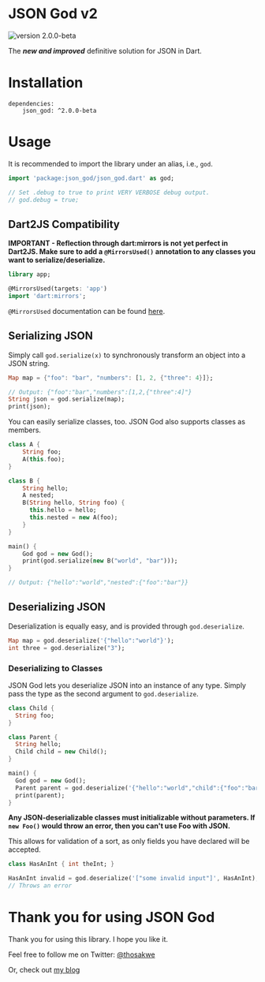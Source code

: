 # JSON God v2

![version 2.0.0-beta](https://img.shields.io/badge/version-2.0.0--beta-blue.svg)

The ***new and improved*** definitive solution for JSON in Dart.


# Installation
    dependencies:
        json_god: ^2.0.0-beta

# Usage

It is recommended to import the library under an alias, i.e., `god`.

```dart
import 'package:json_god/json_god.dart' as god;

// Set .debug to true to print VERY VERBOSE debug output.
// god.debug = true;
```

## Dart2JS Compatibility
**IMPORTANT - Reflection through dart:mirrors is not yet perfect in Dart2JS. Make sure
to add a `@MirrorsUsed()` annotation to any classes you want to serialize/deserialize.**

```dart
library app;

@MirrorsUsed(targets: 'app')
import 'dart:mirrors';
```

`@MirrorsUsed` documentation can be found [here](https://api.dartlang.org/1.14.2/dart-mirrors/MirrorsUsed-class.html).

## Serializing JSON

Simply call `god.serialize(x)` to synchronously transform an object into a JSON
string.
```dart
Map map = {"foo": "bar", "numbers": [1, 2, {"three": 4}]};

// Output: {"foo":"bar","numbers":[1,2,{"three":4]"}
String json = god.serialize(map);
print(json);
```

You can easily serialize classes, too. JSON God also supports classes as members.
```dart
class A {
    String foo;
    A(this.foo);
}

class B {
    String hello;
    A nested;
    B(String hello, String foo) {
      this.hello = hello;
      this.nested = new A(foo);
    }
}

main() {
    God god = new God();
    print(god.serialize(new B("world", "bar")));
}

// Output: {"hello":"world","nested":{"foo":"bar"}}
```

## Deserializing JSON

Deserialization is equally easy, and is provided through `god.deserialize`.
```dart
Map map = god.deserialize('{"hello":"world"}');
int three = god.deserialize("3");
```

### Deserializing to Classes

JSON God lets you deserialize JSON into an instance of any type. Simply pass the
type as the second argument to `god.deserialize`.

```dart
class Child {
  String foo;
}

class Parent {
  String hello;
  Child child = new Child();
}

main() {
  God god = new God();
  Parent parent = god.deserialize('{"hello":"world","child":{"foo":"bar"}}', Parent);
  print(parent);
}
```

**Any JSON-deserializable classes must initializable without parameters.
If `new Foo()` would throw an error, then you can't use Foo with JSON.**

This allows for validation of a sort, as only fields you have declared will be
accepted.

```dart
class HasAnInt { int theInt; }

HasAnInt invalid = god.deserialize('["some invalid input"]', HasAnInt);
// Throws an error
```

# Thank you for using JSON God

Thank you for using this library. I hope you like it.

Feel free to follow me on Twitter: 
[@thosakwe](http://twitter.com/thosakwe)

Or, check out [my blog](http://blog.thosakwe.com)